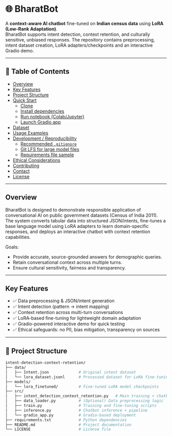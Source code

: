 # 🌐 BharatBot

A **context-aware AI chatbot** fine-tuned on **Indian census data** using **LoRA (Low-Rank Adaptation)**.  
BharatBot supports intent detection, context retention, and culturally sensitive, unbiased responses. The repository contains preprocessing, intent dataset creation, LoRA adapters/checkpoints and an interactive Gradio demo.

---

## 🚩 Table of Contents
- [Overview](#overview)  
- [Key Features](#key-features)  
- [Project Structure](#project-structure)  
- [Quick Start](#quick-start)  
  - [Clone](#clone)  
  - [Install dependencies](#install-dependencies)  
  - [Run notebook (Colab/Jupyter)](#run-notebook-colabjupyter)  
  - [Launch Gradio app](#launch-gradio-app)  
- [Dataset](#dataset)  
- [Usage Examples](#usage-examples)  
- [Development / Reproducibility](#development--reproducibility)  
  - [Recommended `.gitignore`](#recommended-gitignore)  
  - [Git LFS for large model files](#git-lfs-for-large-model-files)  
  - [Requirements file sample](#requirements-file-sample)  
- [Ethical Considerations](#ethical-considerations)  
- [Contributing](#contributing)  
- [Contact](#contact)  
- [License](#license)  

---

## Overview

BharatBot is designed to demonstrate responsible application of conversational AI on public government datasets (Census of India 2011). The system converts tabular data into structured JSON/intents, fine-tunes a base language model using LoRA adapters to learn domain-specific responses, and deploys an interactive chatbot with context retention capabilities.

Goals:
- Provide accurate, source-grounded answers for demographic queries.
- Retain conversational context across multiple turns.
- Ensure cultural sensitivity, fairness and transparency.

---

## Key Features

- ✅ Data preprocessing & JSON/intent generation  
- ✅ Intent detection (pattern → intent mapping)  
- ✅ Context retention across multi-turn conversations  
- ✅ LoRA-based fine-tuning for lightweight domain adaptation  
- ✅ Gradio-powered interactive demo for quick testing  
- ✅ Ethical safeguards: no PII, bias mitigation, transparency on sources

---

## 📂 Project Structure

```bash
intent-detection-context-retention/
├── data/
│   ├── Intent.json             # Original intent dataset
│   └── lora_dataset.jsonl      # Processed dataset for LoRA fine-tuning
├── models/
│   └── lora_finetuned/         # Fine-tuned LoRA model checkpoints
├── src/
│   ├── intent_detection_context_retention.py   # Main training + chatbot pipeline
│   ├── data_loader.py          # (Optional) Data preprocessing logic
│   ├── train.py                # Training and fine-tuning scripts
│   ├── inference.py            # Chatbot inference + pipeline
│   └── gradio_app.py           # Gradio-based deployment
├── requirements.txt            # Python dependencies
├── README.md                   # Project documentation
└── LICENSE                     # License file


